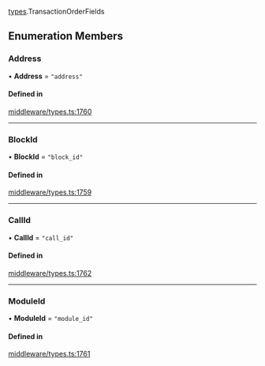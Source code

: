 [types](../../Modules/Types/Types.md).TransactionOrderFields

## Enumeration Members

### Address

• **Address** = ``"address"``

#### Defined in

[middleware/types.ts:1760](https://github.com/PolymeshAssociation/polymesh-sdk/blob/15be87e8/src/middleware/types.ts#L1760)

___

### BlockId

• **BlockId** = ``"block_id"``

#### Defined in

[middleware/types.ts:1759](https://github.com/PolymeshAssociation/polymesh-sdk/blob/15be87e8/src/middleware/types.ts#L1759)

___

### CallId

• **CallId** = ``"call_id"``

#### Defined in

[middleware/types.ts:1762](https://github.com/PolymeshAssociation/polymesh-sdk/blob/15be87e8/src/middleware/types.ts#L1762)

___

### ModuleId

• **ModuleId** = ``"module_id"``

#### Defined in

[middleware/types.ts:1761](https://github.com/PolymeshAssociation/polymesh-sdk/blob/15be87e8/src/middleware/types.ts#L1761)
